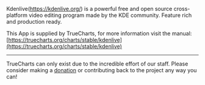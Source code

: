 Kdenlive(https://kdenlive.org/) is a powerful free and open source cross-platform video editing program made by the KDE community. Feature rich and production ready.

This App is supplied by TrueCharts, for more information visit the manual: [https://truecharts.org/charts/stable/kdenlive](https://truecharts.org/charts/stable/kdenlive)

---

TrueCharts can only exist due to the incredible effort of our staff.
Please consider making a [donation](https://truecharts.org/sponsor) or contributing back to the project any way you can!
